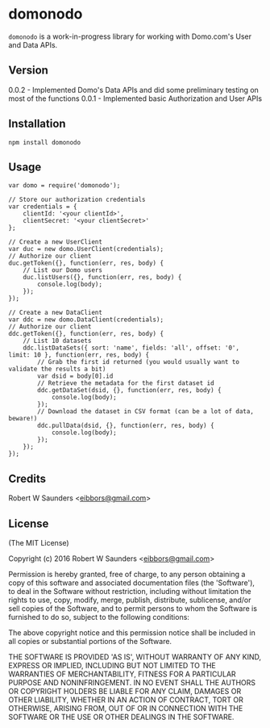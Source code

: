domonodo
========

`domonodo` is a work-in-progress library for working with Domo.com's User and Data APIs.

## Version
0.0.2 - Implemented Domo's Data APIs and did some preliminary testing on most of the functions
0.0.1 - Implemented basic Authorization and User APIs

## Installation

    npm install domonodo

## Usage
    var domo = require('domonodo');

    // Store our authorization credentials
    var credentials = {
    	clientId: '<your clientId>',
    	clientSecret: '<your clientSecret>'
    };

	// Create a new UserClient 
	var duc = new domo.UserClient(credentials);
	// Authorize our client
	duc.getToken({}, function(err, res, body) {
		// List our Domo users
	    duc.listUsers({}, function(err, res, body) {
	        console.log(body);
	    });
	});

	// Create a new DataClient
	var ddc = new domo.DataClient(credentials);
	// Authorize our client
	ddc.getToken({}, function(err, res, body) {
		// List 10 datasets
	    ddc.listDataSets({ sort: 'name', fields: 'all', offset: '0', limit: 10 }, function(err, res, body) {
	    	// Grab the first id returned (you would usually want to validate the results a bit)
	    	var dsid = body[0].id
	    	// Retrieve the metadata for the first dataset id
	    	ddc.getDataSet(dsid, {}, function(err, res, body) {
	        	console.log(body);
	    	});
	    	// Download the dataset in CSV format (can be a lot of data, beware!)
	    	ddc.pullData(dsid, {}, function(err, res, body) {
	        	console.log(body);
	    	});
	    });
	});

## Credits

Robert W Saunders &lt;eibbors@gmail.com&gt;

## License

(The MIT License)

Copyright (c) 2016 Robert W Saunders &lt;eibbors@gmail.com&gt;

Permission is hereby granted, free of charge, to any person obtaining
a copy of this software and associated documentation files (the
'Software'), to deal in the Software without restriction, including
without limitation the rights to use, copy, modify, merge, publish,
distribute, sublicense, and/or sell copies of the Software, and to
permit persons to whom the Software is furnished to do so, subject to
the following conditions:

The above copyright notice and this permission notice shall be
included in all copies or substantial portions of the Software.

THE SOFTWARE IS PROVIDED 'AS IS', WITHOUT WARRANTY OF ANY KIND,
EXPRESS OR IMPLIED, INCLUDING BUT NOT LIMITED TO THE WARRANTIES OF
MERCHANTABILITY, FITNESS FOR A PARTICULAR PURPOSE AND NONINFRINGEMENT.
IN NO EVENT SHALL THE AUTHORS OR COPYRIGHT HOLDERS BE LIABLE FOR ANY
CLAIM, DAMAGES OR OTHER LIABILITY, WHETHER IN AN ACTION OF CONTRACT,
TORT OR OTHERWISE, ARISING FROM, OUT OF OR IN CONNECTION WITH THE
SOFTWARE OR THE USE OR OTHER DEALINGS IN THE SOFTWARE.